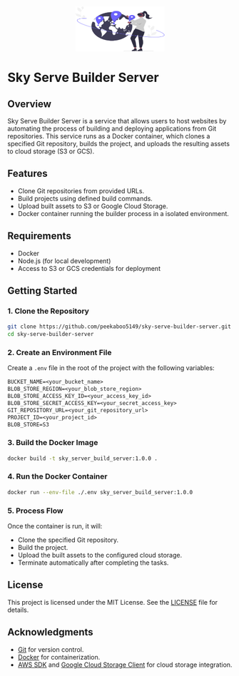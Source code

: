 <div style="text-align: center;">
    <img src="assets/icons.svg" alt="Project Icon" width="200" height="100" />
</div>

# Sky Serve Builder Server

## Overview

Sky Serve Builder Server is a service that allows users to host websites by automating the process of building and deploying applications from Git repositories. This service runs as a Docker container, which clones a specified Git repository, builds the project, and uploads the resulting assets to cloud storage (S3 or GCS).

## Features

- Clone Git repositories from provided URLs.
- Build projects using defined build commands.
- Upload built assets to S3 or Google Cloud Storage.
- Docker container running the builder process in a isolated environment.

## Requirements

- Docker
- Node.js (for local development)
- Access to S3 or GCS credentials for deployment

## Getting Started

### 1. Clone the Repository

```bash
git clone https://github.com/peekaboo5149/sky-serve-builder-server.git
cd sky-serve-builder-server
```

### 2. Create an Environment File

Create a `.env` file in the root of the project with the following variables:

```
BUCKET_NAME=<your_bucket_name>
BLOB_STORE_REGION=<your_blob_store_region>
BLOB_STORE_ACCESS_KEY_ID=<your_access_key_id>
BLOB_STORE_SECRET_ACCESS_KEY=<your_secret_access_key>
GIT_REPOSITORY_URL=<your_git_repository_url>
PROJECT_ID=<your_project_id>
BLOB_STORE=S3
```

### 3. Build the Docker Image

```bash
docker build -t sky_server_build_server:1.0.0 .
```

### 4. Run the Docker Container

```bash
docker run --env-file ./.env sky_server_build_server:1.0.0
```

### 5. Process Flow

Once the container is run, it will:

- Clone the specified Git repository.
- Build the project.
- Upload the built assets to the configured cloud storage.
- Terminate automatically after completing the tasks.

## License

This project is licensed under the MIT License. See the [LICENSE](LICENSE) file for details.

## Acknowledgments

- [Git](https://git-scm.com/) for version control.
- [Docker](https://www.docker.com/) for containerization.
- [AWS SDK](https://aws.amazon.com/sdk-for-node-js/) and [Google Cloud Storage Client](https://cloud.google.com/nodejs/docs/reference/storage/latest) for cloud storage integration.
